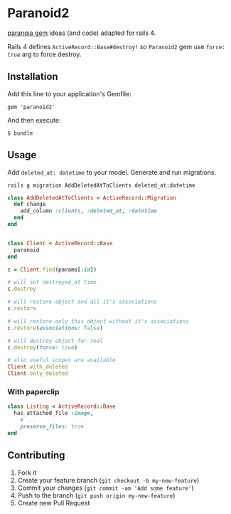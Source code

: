 # Paranoid2

[paranoia gem](https://github.com/radar/paranoia) ideas (and code) adapted for rails 4.

Rails 4 defines `ActiveRecord::Base#destroy!` so `Paranoid2` gem use `force: true` arg to force destroy.

## Installation

Add this line to your application's Gemfile:

    gem 'paranoid2'

And then execute:

    $ bundle

## Usage

Add `deleted_at: datetime` to your model.
Generate and run migrations.

```
rails g migration AddDeletedAtToClients deleted_at:datetime
```
```ruby
class AddDeletedAtToClients < ActiveRecord::Migration
  def change
    add_column :clients, :deleted_at, :datetime
  end
end
```

```ruby

class Client < ActiveRecord::Base
  paranoid
end

c = Client.find(params[:id])

# will set destroyed_at time
c.destroy

# will restore object and all it's associations
c.restore

# will restore only this object without it's associations
c.restore(associations: false)

# will destroy object for real
c.destroy(force: true)

# also useful scopes are available
Client.with_deleted
Client.only_deleted

```

### With paperclip

```ruby
class Listing < ActiveRecord::Base
  has_attached_file :image,
    # ...
    preserve_files: true
end
```

## Contributing

1. Fork it
2. Create your feature branch (`git checkout -b my-new-feature`)
3. Commit your changes (`git commit -am 'Add some feature'`)
4. Push to the branch (`git push origin my-new-feature`)
5. Create new Pull Request
